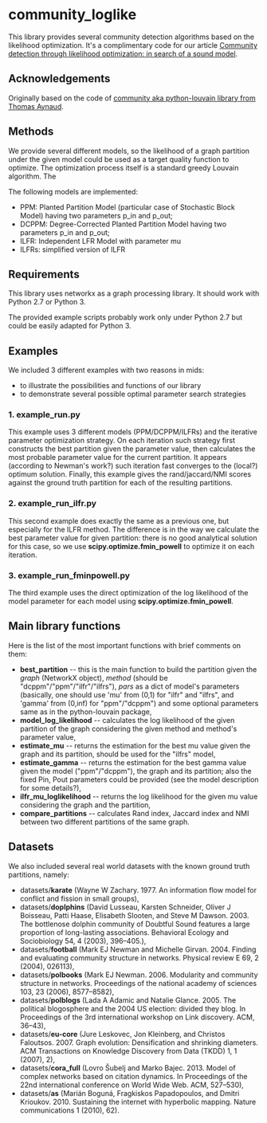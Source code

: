 # community_loglike
This library provides several community detection algorithms based on the likelihood optimization. 
It's a complimentary code for our article [Community detection through likelihood optimization: in search of a sound model](https://arxiv.org/abs/1802.04472).

## Acknowledgements
Originally based on the code of [community aka python-louvain library from Thomas Aynaud](https://github.com/taynaud/python-louvain).

## Methods
We provide several different models, so the likelihood of a graph partition under the given model could be used as a target quality function to optimize.
The optimization process itself is a standard greedy Louvain algorithm. The 

The following models are implemented:
  * PPM: Planted Partition Model (particular case of Stochastic Block Model) having two parameters p_in and p_out;
  * DCPPM: Degree-Corrected Planted Partition Model having two parameters p_in and p_out;
  * ILFR: Independent LFR Model with parameter mu
  * ILFRs: simplified version of ILFR

## Requirements
This library uses networkx as a graph processing library.
It should work with Python 2.7 or Python 3.

The provided example scripts probably work only under Python 2.7 but could be easily adapted for Python 3.

## Examples
We included 3 different examples with two reasons in mids:
  * to illustrate the possibilities and functions of our library
  * to demonstrate several possible optimal parameter search strategies

### 1. example_run.py
This example uses 3 different models (PPM/DCPPM/ILFRs) and the iterative parameter optimization strategy.
On each iteration such strategy first constructs the best partition given the parameter value, then calculates the most probable parameter value for the current partition. It appears (according to Newman's work?) such iteration fast converges to the (local?) optimum solution.
Finally, this example gives the rand/jaccard/NMI scores against the ground truth partition for each of the resulting partitions.

### 2. example_run_ilfr.py
This second example does exactly the same as a previous one, but especially for the ILFR method.
The difference is in the way we calculate the best parameter value for given partition: there is no good analytical solution for this case, so we use **scipy.optimize.fmin_powell** to optimize it on each iteration.

### 3. example_run_fminpowell.py
The third example uses the direct optimization of the log likelihood of the model parameter for each model using **scipy.optimize.fmin_powell**.


## Main library functions
Here is the list of the most important functions with brief comments on them:
  * **best_partition** -- this is the main function to build the partition given the *graph* (NetworkX object), *method* (should be "dcppm"/"ppm"/"ilfr"/"ilfrs"), *pars* as a dict of model's parameters (basically, one should use 'mu' from (0,1) for "ilfr" and "ilfrs", and 'gamma' from (0,inf) for "ppm"/"dcppm") and some optional parameters same as in the python-louvain package,
  * **model_log_likelihood** -- calculates the log likelihood of the given partition of the graph considering the given method and method's parameter value,
  * **estimate_mu** -- returns the estimation for the best mu value given the graph and its partition, should be used for the "ilfrs" model,
  * **estimate_gamma** -- returns the estimation for the best gamma value given the model ("ppm"/"dcppm"), the graph and its partition; also the fixed Pin, Pout parameters could be provided (see the model description for some details?),
  * **ilfr_mu_loglikelihood** -- returns the log likelihood for the given mu value considering the graph and the partition,
  * **compare_partitions** -- calculates Rand index, Jaccard index and NMI between two different partitions of the same graph.

## Datasets 
We also included several real world datasets with the known ground truth partitions, namely:
  * datasets/**karate** (Wayne W Zachary. 1977. An information flow model for conflict and fission in
small groups),
  * datasets/**doplphins** (David Lusseau, Karsten Schneider, Oliver J Boisseau, Patti Haase, Elisabeth
Slooten, and Steve M Dawson. 2003. The bottlenose dolphin community of
Doubtful Sound features a large proportion of long-lasting associations. Behavioral
Ecology and Sociobiology 54, 4 (2003), 396–405.),
  * datasets/**football** (Mark EJ Newman and Michelle Girvan. 2004. Finding and evaluating community
structure in networks. Physical review E 69, 2 (2004), 026113),
  * datasets/**polbooks** (Mark EJ Newman. 2006. Modularity and community structure in networks.
Proceedings of the national academy of sciences 103, 23 (2006), 8577–8582),
  * datasets/**polblogs** (Lada A Adamic and Natalie Glance. 2005. The political blogosphere and the 2004
US election: divided they blog. In Proceedings of the 3rd international workshop
on Link discovery. ACM, 36–43),
  * datasets/**eu-core** (Jure Leskovec, Jon Kleinberg, and Christos Faloutsos. 2007. Graph evolution:
Densification and shrinking diameters. ACM Transactions on Knowledge Discovery
from Data (TKDD) 1, 1 (2007), 2),
  * datasets/**cora_full** (Lovro Šubelj and Marko Bajec. 2013. Model of complex networks based on
citation dynamics. In Proceedings of the 22nd international conference on World
Wide Web. ACM, 527–530),
  * datasets/**as** (Marián Boguná, Fragkiskos Papadopoulos, and Dmitri Krioukov. 2010. Sustaining
the internet with hyperbolic mapping. Nature communications 1 (2010), 62).
